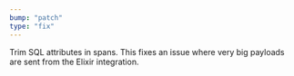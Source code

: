 ```yaml
---
bump: "patch"
type: "fix"
---
```


Trim SQL attributes in spans. This fixes an issue where very big payloads are sent from the Elixir integration.

